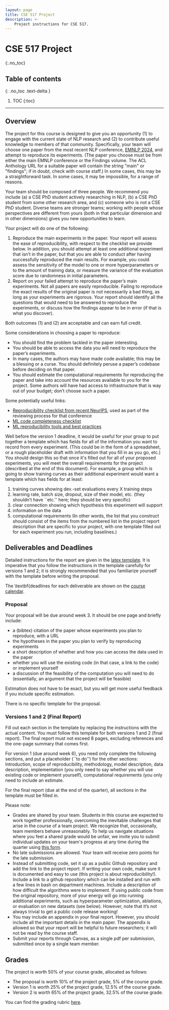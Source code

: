 ```yaml
---
layout: page
title: CSE 517 Project
description: >-
    Project instructions for CSE 517.
---
```


# CSE 517 Project
{:.no_toc}

## Table of contents
{: .no_toc .text-delta }

1. TOC
{:toc}

---

## Overview

The project for this course is designed to give you an opportunity (1) to engage with the current state of NLP research and (2) to contribute useful knowledge to members of that community.  Specifically, your team will choose one paper from the most recent NLP conference, [EMNLP 2024](https://aclanthology.org/events/emnlp-2024/#2024emnlp-main), and attempt to reproduce its experiments. (The paper you choose must be from either the  main EMNLP conference or the Findings volume.  The ACL Anthology URL for a suitable paper  will contain the string "main" or "findings"; if in doubt, check with course staff.)   In some cases, this may be a straightforward task.  In some cases, it may be impossible, for  a range of reasons.

Your team should be composed of three people.  We recommend you include (a) a CSE PhD student actively researching in NLP, (b) a CSE PhD student from some other research area, and (c) someone who is not a CSE PhD student.  Diverse teams are stronger teams; working with people whose perspectives are different from yours (both in that particular dimension and in other dimensions) gives you new  opportunities to learn.

Your project will do one of the following:
1. Reproduce the main experiments in the paper.  Your report will assess the ease of reproducibility, with respect to the checklist we provide below.  In addition, you should attempt at least one additional experiment that isn’t in the paper, but that you are able to conduct after having successfully reproduced the main results.  For example, you could assess the sensitivity of the model to one or more hyperparameters or to the amount of training data, or measure the variance of the evaluation score due to randomness in initial parameters.
1. Report on your failed attempt to reproduce the paper’s main experiments.  Not all papers are easily reproducible. Failing to reproduce the exact results of the original paper is not necessarily a bad thing, as long as your experiments are rigorous. Your report should identify all the questions that would need to be answered to reproduce the experiments, or discuss how the findings appear to be in error (if that is what you discover).

Both outcomes (1) and (2) are acceptable and can earn full credit.

Some considerations in choosing a paper to reproduce:
- You should find the problem tackled in the paper interesting.
- You should be able to access the data you will need to reproduce the paper’s experiments.
- In many cases, the authors may have made code available; this may be a blessing or a curse.  You should definitely peruse a paper’s codebase before deciding on that paper.
- You should estimate the computational requirements for reproducing the paper and take into account the resources available to you for the project. Some authors will have had access to infrastructure that is way out of your budget; don’t choose such a paper.  

Some potentially useful links:
- [Reproducibility checklist from recent NeurIPS](https://neurips.cc/Conferences/2021/PaperInformation/PaperChecklist), used as part of the reviewing process for that conference
- [ML code completeness checklist](https://github.com/paperswithcode/releasing-research-code)
- [ML reproducibility tools and best practices](https://www.cs.mcgill.ca/~ksinha4/practices_for_reproducibility/)

Well before the version 1 deadline, it would be useful for your group to put together a template which has fields for all of the information you want to record from every experiment. (This could be in the form of a spreadsheet, or a rough placeholder draft with information that you fill in as you go, etc.) You should design this so that once it's filled out for all of your proposed experiments, you will meet the overall requirements for the project (described at the end of this document). For example, a group which is going to show training curves as their additional experiment would want a template which has fields for at least:
1. training curves showing dev.-set evaluations every X training steps
1. learning rate, batch size, dropout, size of their model, etc. (they shouldn’t have ``etc.'' here; they should be very specific)
1. clear connection showing which hypothesis this experiment will support
1. information on the data
1. computational requirements
(In other words, the list that you construct should consist of the items from the numbered list in the project report description that are specific to your project, with one template filled out for each experiment you run, including baselines.)

## Deliverables and Deadlines

Detailed instructions for the report are given in the [latex template](https://nasmith.github.io/NLP-winter22/assets/templates/project-517.tgz).   It is imperative that you follow the instructions in the template carefully for versions 1 and 2; it is strongly recommended that you familiarize yourself with the template before writing the proposal. 

The \textbf{deadlines for each deliverable are shown on the [course calendar](calendar).

### Proposal

Your proposal will be due around week 3.  It should be one page and briefly include:
- a (bibtex) citation of the paper whose experiments you plan to reproduce, with a URL
- the hypotheses in the paper you plan to verify by reproducing experiments
- a short description of whether and how you can access the data used in the paper
- whether you will use the existing code (in that case, a link to the code) or implement yourself
- a discussion of the feasibility of the computation you will need to do (essentially, an argument that the project will be feasible)

Estimation does not have to be exact, but you will get more useful feedback if you include specific estimation.

There is no specific template for the proposal.

### Versions 1 and 2 (Final Report)

Fill out each section in the template by replacing the instructions with the actual content. You must follow this template for both versions  1 and 2 (final report). The final report must not exceed 8 pages, excluding references and the one-page summary that comes first.

For  version 1 (due around week 6), you need only complete the following sections, and put a placeholder (``to do'') for the other sections: Introduction, scope of reproducibility, methodology, model description, data description, implementation (you only need to say whether you will use existing code or implement yourself),  computational requirements (you only need to include an estimate.

For the final report (due at the end of the quarter), all sections in the template must be filled in.

Please note:
- Grades are shared by your team. Students in this course are expected to work together professionally, overcoming the inevitable challenges that arise in the course of a team project.  We recognize that, occasionally, team members behave unreasonably.  To help us navigate situations where you feel a shared grade would be unfair, we invite you to submit individual updates on your team's progress at any time during the quarter using [this form](https://forms.gle/XMzbD9tkhZ5qEcvS8).
- No late submissions are allowed. Your team will receive zero points for the late submission.
- Instead of submitting code, set it up as a public Github repository and add the link to the project report.  If writing your own code, make sure it is documented and easy to use (this project is about reproducibility!). Include a link to a github repository which can be installed and run with a few lines in bash on department machines. Include a description of how difficult the algorithms were to implement.  If using public code from the original repository, more of your energy will go into running additional experiments, such as hyperparameter optimization, ablations, or evaluation on new datasets (see below).  However, note that it’s not always trivial to get a public code release working!
- You may include an appendix in your final report. However, you should include all the important details in the main paper. The appendix is allowed so that your report will be helpful to future researchers; it will not be read by the course staff.
- Submit your reports through Canvas, as a single pdf per submission, submitted once by a single team member.

## Grades

The project is worth 50% of your course grade, allocated as follows:
- The proposal is worth 10% of the project grade, 5% of the course grade.
- Version 1 is worth 25% of the project grade, 12.5% of the course grade.
- Version 2 is worth 65% of the project grade, 32.5% of the course grade.

You can find the grading rubric [here](project-517-rubric.md).
